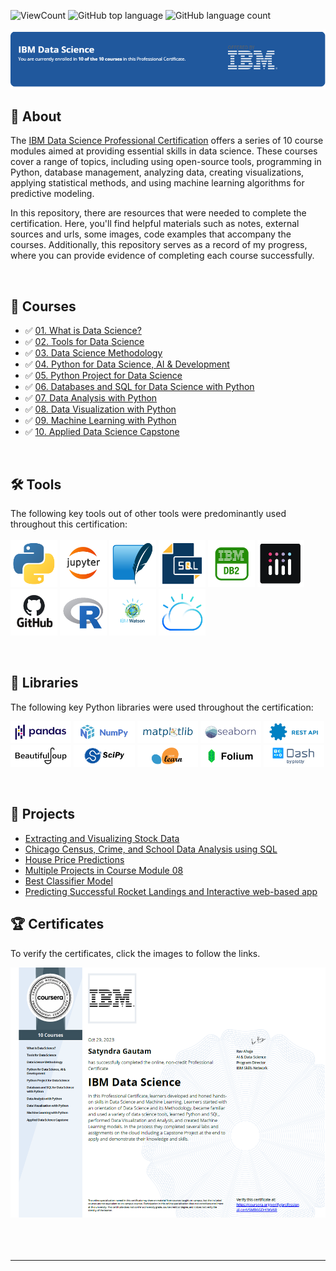
![ViewCount](https://views.whatilearened.today/views/github/satyndragautam/IBM-Data-Science-Cert.svg?cache=remove)
![GitHub top language](https://img.shields.io/github/languages/top/satyndragautam/IBM-Data-Science-Cert?style=flat)
![GitHub language count](https://img.shields.io/github/languages/count/satyndragautam/IBM-Data-Science-Cert?style=flat)


![IBM](https://github.com/satyndragautam/IBM-Data-Science-Cert/blob/main/images/header.png)

## 📄 About
The <a href="https://www.coursera.org/professional-certificates/ibm-data-science">IBM Data Science Professional Certification</a> 
offers a series of 10 course modules aimed at providing essential skills in data science. These courses cover a range of topics, including using open-source tools, programming in Python, database management, analyzing data, creating visualizations, applying statistical methods, and using machine learning algorithms for predictive modeling.

In this repository, there are resources that were needed to complete the certification. Here, you'll find helpful materials such as notes, external sources and urls, some images, code examples that accompany the courses. Additionally, this repository serves as a record of my progress, where you can provide evidence of completing each course successfully.


<br>

## 📑 Courses
- :white_check_mark: [01. What is Data Science?](Course%201%20-%20What%20is%20Data%20Science)
- :white_check_mark: [02. Tools for Data Science](Course%202%20-%20Tools%20for%20Data%20Science)
- :white_check_mark: [03. Data Science Methodology](Course%203%20-%20Data%20Science%20Methodology)
- :white_check_mark: [04. Python for Data Science, AI & Development](Course%204%20-%20Python%20Programming%20for%20Data%20Science%20%26%20AI)
- :white_check_mark: [05. Python Project for Data Science](Course%205%20-%20Python%20Project)
- :white_check_mark: [06. Databases and SQL for Data Science with Python](Course%206%20-%20Databases%20%26%20SQL%20for%20DS%20with%20Python)
- :white_check_mark: [07. Data Analysis with Python](Course%207%20-%20Data%20Analysis%20with%20Python)
- :white_check_mark: [08. Data Visualization with Python](Course%208%20-%20Data%20Visualization%20with%20Python)
- :white_check_mark: [09. Machine Learning with Python](Course%209%20-%20Machine%20Learning%20with%20Python)
- :white_check_mark: [10. Applied Data Science Capstone](Course%2010%20-%20IBM%20Capstone%20Project)

<br>

## 🛠️ Tools
The following key tools out of other tools were predominantly used throughout this certification: <br> <br>
  <a href="https://www.python.org/" target="_blank"><img src="https://github.com/satyndragautam/IBM-Data-Science-Cert/blob/main/images/python_img.png" height="75"></a>
  <a href="https://jupyter.org/" target="_blank"><img src="https://github.com/satyndragautam/IBM-Data-Science-Cert/blob/main/images/jupyter_notebook.png" height="75"></a>
  <a href="https://www.sqlite.org/index.html" target="_blank"><img src="https://github.com/satyndragautam/IBM-Data-Science-Cert/blob/main/images/sqlite.png" height="75"></a>
  <a href="https://en.wikipedia.org/wiki/SQL" target="_blank"><img src="https://github.com/satyndragautam/IBM-Data-Science-Cert/blob/main/images/SQL.png" height="75"></a>
  <a href="https://www.ibm.com/products/db2" target="_blank"><img src="https://github.com/satyndragautam/IBM-Data-Science-Cert/blob/main/images/ibm.png" height="75"></a>
  <a href="https://plotly.com/" target="_blank"><img src="https://github.com/satyndragautam/IBM-Data-Science-Cert/blob/main/images/plotly.png" height="75"></a>
  <a href="https://github.com/" target="_blank"><img src="https://github.com/satyndragautam/IBM-Data-Science-Cert/blob/main/images/github.png" height="75"></a>
  <a href="https://www.rstudio.com/categories/rstudio-ide/" target="_blank"><img src="https://github.com/satyndragautam/IBM-Data-Science-Cert/blob/main/images/r-prog.png" height="75"></a>
  <a href="https://www.ibm.com/watson" target="_blank"><img src="https://github.com/satyndragautam/IBM-Data-Science-Cert/blob/main/images/ibm-watson.png" height="75"></a>
  <a href="https://www.ibm.com/cloud" target="_blank"><img src="https://github.com/satyndragautam/IBM-Data-Science-Cert/blob/main/images/ibm-cloud.png" height="75"></a>

</p>

<br>

## 📖 Libraries
The following key Python libraries were used throughout the certification: <br> 
<p align="left">
  <a href="https://www.python.org/" target="_blank"><img  src="https://github.com/satyndragautam/IBM-Data-Science-Cert/blob/main/images/pandas.png" height="35"></a>
  <a href="https://www.python.org/" target="_blank"><img  src="https://github.com/satyndragautam/IBM-Data-Science-Cert/blob/main/images/numpy.png" height="35"></a>
  <a href="https://www.python.org/" target="_blank"><img  src="https://github.com/satyndragautam/IBM-Data-Science-Cert/blob/main/images/matplotlib.png" height="35"></a>
  <a href="https://www.python.org/" target="_blank"><img  src="https://github.com/satyndragautam/IBM-Data-Science-Cert/blob/main/images/seaborn.png" height="35"></a>
  <a href="https://www.python.org/" target="_blank"><img  src="https://github.com/satyndragautam/IBM-Data-Science-Cert/blob/main/images/rest-api.png" height="35"></a>
  <a href="https://www.python.org/" target="_blank"><img  src="https://github.com/satyndragautam/IBM-Data-Science-Cert/blob/main/images/beautifulsoup.png" height="35"></a>
  <a href="https://www.python.org/" target="_blank"><img  src="https://github.com/satyndragautam/IBM-Data-Science-Cert/blob/main/images/sci-py.png" height="35"></a>
  <a href="https://www.python.org/" target="_blank"><img  src="https://github.com/satyndragautam/IBM-Data-Science-Cert/blob/main/images/sci-kit.png" height="35"></a>
  <a href="https://www.python.org/" target="_blank"><img  src="https://github.com/satyndragautam/IBM-Data-Science-Cert/blob/main/images/folium_png.png" height="35"></a>
  <a href="https://www.python.org/" target="_blank"><img  src="https://github.com/satyndragautam/IBM-Data-Science-Cert/blob/main/images/dash.png" height="35"></a><br>
</p>

<br>

## 📂 Projects
- [Extracting and Visualizing Stock Data](https://github.com/satyndragautam/IBM-Data-Science-Cert/blob/main/Course%205%20-%20Python%20Project/Basic%20Share%20Price%20%26%20Revenue%20Analysis%20-%20Tesla%20%26%20GME.ipynb)
- [Chicago Census, Crime, and School Data Analysis using SQL](https://github.com/satyndragautam/IBM-Data-Science-Cert/tree/main/Course%206%20-%20Databases%20%26%20SQL%20for%20DS%20with%20Python)
- [House Price Predictions](https://github.com/satyndragautam/IBM-Data-Science-Cert/blob/main/Course%207%20-%20Data%20Analysis%20with%20Python/final_project_housing_pricing.ipynb)
- [Multiple Projects in Course Module 08](https://github.com/satyndragautam/IBM-Data-Science-Cert/tree/main/Course%208%20-%20Data%20Visualization%20with%20Python)
- [Best Classifier Model](https://github.com/satyndragautam/IBM-Data-Science-Cert/blob/main/Course%209%20-%20Machine%20Learning%20with%20Python/Final_assignment_machine_learning_with_python.ipynb)
- [Predicting Successful Rocket Landings and Interactive web-based app](https://github.com/satyndragautam/IBM-Data-Science-Cert/tree/main/Course%2010%20-%20IBM%20Capstone%20Project)


## 🏆 Certificates 
To verify the certificates, click the images to follow the links.

<p align="middle">
  <a href="https://coursera.org/share/1446ac5ea1095b5973117386cc2e75a4"><img src="https://github.com/satyndragautam/IBM-Data-Science-Cert/blob/main/images/ibm_certi.png" height="400"></a>

<br>
<br>
<br>
<br>

<hr>

